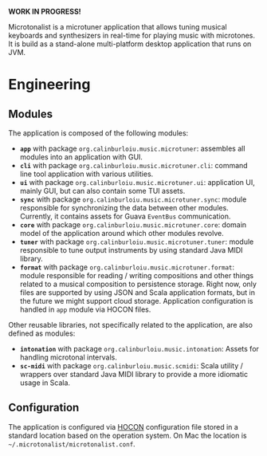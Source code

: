 **WORK IN PROGRESS!**

Microtonalist is a microtuner application that allows tuning musical keyboards and synthesizers in real-time for playing music with microtones. It is build as a stand-alone multi-platform desktop application that runs on JVM.

# Engineering #

## Modules ##

The application is composed of the following modules:

* **`app`** with package `org.calinburloiu.music.microtuner`: assembles all modules into an application with GUI.
* **`cli`** with package `org.calinburloiu.music.microtuner.cli`: command line tool application with various utilities.
* **`ui`** with package `org.calinburloiu.music.microtuner.ui`: application UI, mainly GUI, but can also contain some TUI assets.
* **`sync`** with package `org.calinburloiu.music.microtuner.sync`: module responsible for synchronizing the data between other modules. Currently, it contains assets for Guava `EventBus` communication.
* **`core`** with package `org.calinburloiu.music.microtuner.core`: domain model of the application around which other modules revolve.
* **`tuner`** with package `org.calinburloiu.music.microtuner.tuner`: module responsible to tune output instruments by using standard Java MIDI library.
* **`format`** with package `org.calinburloiu.music.microtuner.format`: module responsible for reading / writing compositions and other things related to a musical composition to persistence storage. Right now, only files are supported by using JSON and Scala application formats, but in the future we might support cloud storage.  Application configuration is handled in `app` module via HOCON files.

Other reusable libraries, not specifically related to the application, are also defined as modules:

* **`intonation`** with package `org.calinburloiu.music.intonation`: Assets for handling microtonal intervals.
* **`sc-midi`** with package `org.calinburloiu.music.scmidi`: Scala utility / wrappers over standard Java MIDI library to provide a more idiomatic usage in Scala.

## Configuration ##

The application is configured via [HOCON](https://github.com/lightbend/config/blob/master/HOCON.md) configuration file stored in a standard location based on the operation system. On Mac the location is `~/.microtonalist/microtonalist.conf`.
